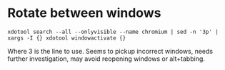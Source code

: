# Rotate between windows
``
xdotool search --all --onlyvisible --name chromium | sed -n '3p' | xargs -I {} xdotool windowactivate {}
``

Where 3 is the line to use. Seems to pickup incorrect windows, needs further investigation, may avoid reopening
windows or alt+tabbing.